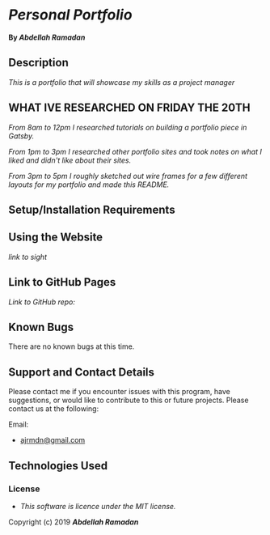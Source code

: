 # _Personal Portfolio_


 **By _Abdellah Ramadan_**

## Description

_This is a portfolio that will showcase my skills as a project manager_

## WHAT IVE RESEARCHED ON FRIDAY THE 20TH

_From 8am to 12pm I researched tutorials on building a portfolio piece in Gatsby._

_From 1pm to 3pm I researched other portfolio sites and took notes on what I liked and didn't like about their sites._

_From 3pm to 5pm I roughly sketched out wire frames for a few different layouts for my portfolio and made this README._



## Setup/Installation Requirements



## Using the Website

_link to sight_

## Link to GitHub Pages

_Link to GitHub repo:_


## Known Bugs

There are no known bugs at this time.

## Support and Contact Details

Please contact me if you encounter issues with this program, have suggestions, or would like to contribute to this or future projects. Please contact us at the following:

Email:
- ajrmdn@gmail.com


## Technologies Used



### License

* _This software is licence under the MIT license._

Copyright (c) 2019 **_Abdellah Ramadan_**
